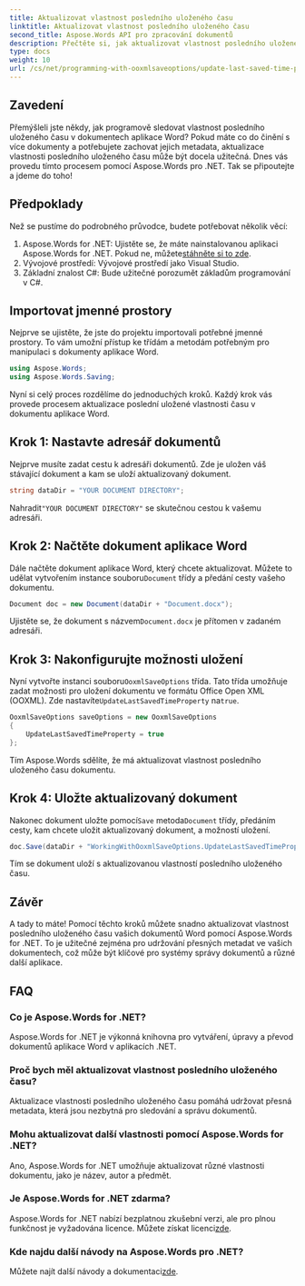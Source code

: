```yaml
---
title: Aktualizovat vlastnost posledního uloženého času
linktitle: Aktualizovat vlastnost posledního uloženého času
second_title: Aspose.Words API pro zpracování dokumentů
description: Přečtěte si, jak aktualizovat vlastnost posledního uloženého času v dokumentech aplikace Word pomocí Aspose.Words for .NET. Postupujte podle našeho podrobného průvodce krok za krokem.
type: docs
weight: 10
url: /cs/net/programming-with-ooxmlsaveoptions/update-last-saved-time-property/
---
```

## Zavedení

Přemýšleli jste někdy, jak programově sledovat vlastnost posledního uloženého času v dokumentech aplikace Word? Pokud máte co do činění s více dokumenty a potřebujete zachovat jejich metadata, aktualizace vlastnosti posledního uloženého času může být docela užitečná. Dnes vás provedu tímto procesem pomocí Aspose.Words pro .NET. Tak se připoutejte a jdeme do toho!

## Předpoklady

Než se pustíme do podrobného průvodce, budete potřebovat několik věcí:

1.  Aspose.Words for .NET: Ujistěte se, že máte nainstalovanou aplikaci Aspose.Words for .NET. Pokud ne, můžete[stáhněte si to zde](https://releases.aspose.com/words/net/).
2. Vývojové prostředí: Vývojové prostředí jako Visual Studio.
3. Základní znalost C#: Bude užitečné porozumět základům programování v C#.

## Importovat jmenné prostory

Nejprve se ujistěte, že jste do projektu importovali potřebné jmenné prostory. To vám umožní přístup ke třídám a metodám potřebným pro manipulaci s dokumenty aplikace Word.

```csharp
using Aspose.Words;
using Aspose.Words.Saving;
```

Nyní si celý proces rozdělíme do jednoduchých kroků. Každý krok vás provede procesem aktualizace poslední uložené vlastnosti času v dokumentu aplikace Word.

## Krok 1: Nastavte adresář dokumentů

Nejprve musíte zadat cestu k adresáři dokumentů. Zde je uložen váš stávající dokument a kam se uloží aktualizovaný dokument.

```csharp
string dataDir = "YOUR DOCUMENT DIRECTORY";
```

 Nahradit`"YOUR DOCUMENT DIRECTORY"` se skutečnou cestou k vašemu adresáři.

## Krok 2: Načtěte dokument aplikace Word

 Dále načtěte dokument aplikace Word, který chcete aktualizovat. Můžete to udělat vytvořením instance souboru`Document` třídy a předání cesty vašeho dokumentu.

```csharp
Document doc = new Document(dataDir + "Document.docx");
```

 Ujistěte se, že dokument s názvem`Document.docx` je přítomen v zadaném adresáři.

## Krok 3: Nakonfigurujte možnosti uložení

 Nyní vytvořte instanci souboru`OoxmlSaveOptions` třída. Tato třída umožňuje zadat možnosti pro uložení dokumentu ve formátu Office Open XML (OOXML). Zde nastavíte`UpdateLastSavedTimeProperty` na`true`.

```csharp
OoxmlSaveOptions saveOptions = new OoxmlSaveOptions
{
    UpdateLastSavedTimeProperty = true
};
```

Tím Aspose.Words sdělíte, že má aktualizovat vlastnost posledního uloženého času dokumentu.

## Krok 4: Uložte aktualizovaný dokument

 Nakonec dokument uložte pomocí`Save` metoda`Document` třídy, předáním cesty, kam chcete uložit aktualizovaný dokument, a možností uložení.

```csharp
doc.Save(dataDir + "WorkingWithOoxmlSaveOptions.UpdateLastSavedTimeProperty.docx", saveOptions);
```

Tím se dokument uloží s aktualizovanou vlastností posledního uloženého času.

## Závěr

A tady to máte! Pomocí těchto kroků můžete snadno aktualizovat vlastnost posledního uloženého času vašich dokumentů Word pomocí Aspose.Words for .NET. To je užitečné zejména pro udržování přesných metadat ve vašich dokumentech, což může být klíčové pro systémy správy dokumentů a různé další aplikace.

## FAQ

### Co je Aspose.Words for .NET?
Aspose.Words for .NET je výkonná knihovna pro vytváření, úpravy a převod dokumentů aplikace Word v aplikacích .NET.

### Proč bych měl aktualizovat vlastnost posledního uloženého času?
Aktualizace vlastnosti posledního uloženého času pomáhá udržovat přesná metadata, která jsou nezbytná pro sledování a správu dokumentů.

### Mohu aktualizovat další vlastnosti pomocí Aspose.Words for .NET?
Ano, Aspose.Words for .NET umožňuje aktualizovat různé vlastnosti dokumentu, jako je název, autor a předmět.

### Je Aspose.Words for .NET zdarma?
 Aspose.Words for .NET nabízí bezplatnou zkušební verzi, ale pro plnou funkčnost je vyžadována licence. Můžete získat licenci[zde](https://purchase.aspose.com/buy).

### Kde najdu další návody na Aspose.Words pro .NET?
Můžete najít další návody a dokumentaci[zde](https://reference.aspose.com/words/net/).
